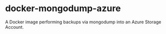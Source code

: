 # docker-mongodump-azure
A Docker image performing backups via mongodump into an Azure Storage Account.
